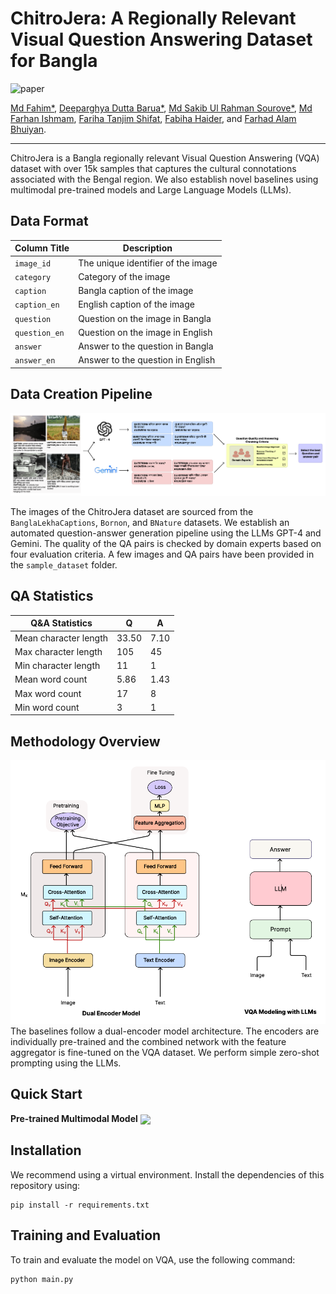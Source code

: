 # ChitroJera: A Regionally Relevant Visual Question Answering Dataset for Bangla

![paper](https://img.shields.io/badge/Paper_Status-In--Review-yellow)

[Md Fahim*](https://github.com/md-fahim/), 
[Deeparghya Dutta Barua*](https://github.com/arg274), 
[Md Sakib Ul Rahman Sourove*](https://github.com/souroveskb), 
[Md Farhan Ishmam](https://farhanishmam.github.io/), 
[Fariha Tanjim Shifat](https://github.com/fariha6412), 
[Fabiha Haider](https://github.com/FabihaHaider), and 
[Farhad Alam Bhuiyan](https://github.com/pdfarhad).

---

ChitroJera is a Bangla regionally relevant Visual Question Answering (VQA) dataset with over 15k samples that captures the cultural connotations associated with the Bengal region. We also establish novel baselines using multimodal pre-trained models and Large Language Models (LLMs).

## Data Format

Column Title | Description
------------ | -------------
`image_id` | The unique identifier of the image
`category` | Category of the image
`caption` | Bangla caption of the image
`caption_en` | English caption of the image
`question` | Question on the image in Bangla
`question_en` | Question on the image in English
`answer` | Answer to the question in Bangla
`answer_en` | Answer to the question in English

## Data Creation Pipeline

<img src="./assets/datasetOverview.png" alt="Image Not Found"/>

The images of the ChitroJera dataset are sourced from the `BanglaLekhaCaptions`, `Bornon`, and `BNature` datasets. We establish an automated question-answer generation pipeline using the LLMs GPT-4 and Gemini. The quality of the QA pairs is checked by domain experts based on four evaluation criteria. A few images and QA pairs have been provided in the `sample_dataset` folder.

## QA Statistics

| Q&A Statistics          | Q    | A    |
|-------------------------|------|------|
| Mean character length | 33.50 | 7.10 |
| Max character length  | 105  | 45   |
| Min character length  | 11   | 1    |
| Mean word count       | 5.86 | 1.43 |
| Max word count        | 17   | 8    |
| Min word count        | 3    | 1    |


## Methodology Overview

<img src="./assets/modelOverview.PNG" alt="Image Not Found" width = "650"/>
The baselines follow a dual-encoder model architecture. The encoders are individually pre-trained and the combined network with the feature aggregator is fine-tuned on the VQA dataset. We perform simple zero-shot prompting using the LLMs.

## Quick Start

 **Pre-trained Multimodal Model** [<img align="center" src="https://colab.research.google.com/assets/colab-badge.svg" />](https://colab.research.google.com/drive/1f6hxAPwqqis9n3i-RFB8ff5mwq_kPk-h?usp=sharing)

## Installation

We recommend using a virtual environment. Install the dependencies of this repository using:

```
pip install -r requirements.txt
```

## Training and Evaluation

To train and evaluate the model on VQA, use the following command:

```
python main.py
```

